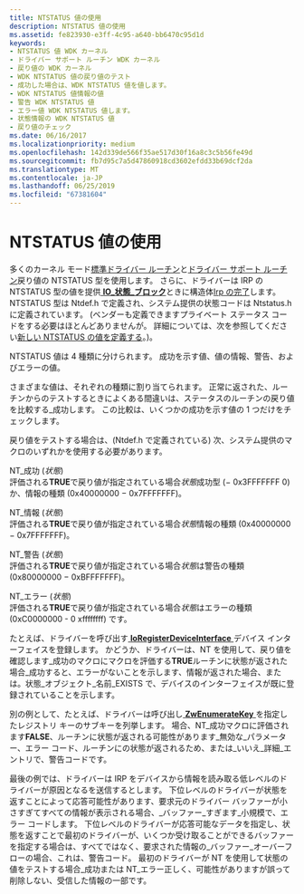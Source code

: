 ```yaml
---
title: NTSTATUS 値の使用
description: NTSTATUS 値の使用
ms.assetid: fe823930-e3ff-4c95-a640-bb6470c95d1d
keywords:
- NTSTATUS 値 WDK カーネル
- ドライバー サポート ルーチン WDK カーネル
- 戻り値の WDK カーネル
- WDK NTSTATUS 値の戻り値のテスト
- 成功した場合は、WDK NTSTATUS 値を値します。
- WDK NTSTATUS 値情報の値
- 警告 WDK NTSTATUS 値
- エラー値 WDK NTSTATUS 値します。
- 状態情報の WDK NTSTATUS 値
- 戻り値のチェック
ms.date: 06/16/2017
ms.localizationpriority: medium
ms.openlocfilehash: 142d339de566f35ae517d30f16a8c3c5b56fe49d
ms.sourcegitcommit: fb7d95c7a5d47860918cd3602efdd33b69dcf2da
ms.translationtype: MT
ms.contentlocale: ja-JP
ms.lasthandoff: 06/25/2019
ms.locfileid: "67381604"
---
```

# <a name="using-ntstatus-values"></a>NTSTATUS 値の使用





多くのカーネル モード[標準ドライバー ルーチン](https://docs.microsoft.com/windows-hardware/drivers/kernel/introduction-to-standard-driver-routines)と[ドライバー サポート ルーチン](https://docs.microsoft.com/windows-hardware/drivers/ddi/content/index)戻り値の NTSTATUS 型を使用します。 さらに、ドライバーは IRP の NTSTATUS 型の値を提供[ **IO\_状態\_ブロック**](https://docs.microsoft.com/windows-hardware/drivers/ddi/content/wdm/ns-wdm-_io_status_block)ときに構造体[Irp の完了](completing-irps.md)します。 NTSTATUS 型は Ntdef.h で定義され、システム提供の状態コードは Ntstatus.h に定義されています。 (ベンダーも定義できますプライベート ステータス コードをする必要はほとんどありませんが。 詳細については、次を参照してください[新しい NTSTATUS の値を定義する](defining-new-ntstatus-values.md)。)。

NTSTATUS 値は 4 種類に分けられます。 成功を示す値、値の情報、警告、およびエラーの値。

さまざまな値は、それぞれの種類に割り当てられます。 正常に返された、ルーチンからのテストするときによくある間違いは、ステータスのルーチンの戻り値を比較する\_成功します。 この比較は、いくつかの成功を示す値の 1 つだけをチェックします。

戻り値をテストする場合は、(Ntdef.h で定義されている) 次、システム提供のマクロのいずれかを使用する必要があります。

<a href="" id="nt-success-status-"></a>NT\_成功 (*状態*)  
評価される**TRUE**で戻り値が指定されている場合*状態*成功型 (− 0x3FFFFFFF 0) か、情報の種類 (0x40000000 − 0x7FFFFFFF)。

<a href="" id="nt-information-status-"></a>NT\_情報 (*状態*)  
評価される**TRUE**で戻り値が指定されている場合*状態*情報の種類 (0x40000000 − 0x7FFFFFFF)。

<a href="" id="nt-warning-status-"></a>NT\_警告 (*状態*)  
評価される**TRUE**で戻り値が指定されている場合*状態*は警告の種類 (0x80000000 − 0xBFFFFFFF)。

<a href="" id="nt-error-status-"></a>NT\_エラー (*状態*)  
評価される**TRUE**で戻り値が指定されている場合*状態*はエラーの種類 (0xC0000000 - 0 xffffffff) です。

たとえば、ドライバーを呼び出す[ **IoRegisterDeviceInterface** ](https://docs.microsoft.com/windows-hardware/drivers/ddi/content/wdm/nf-wdm-ioregisterdeviceinterface)デバイス インターフェイスを登録します。 かどうか、ドライバーは、NT を使用して、戻り値を確認します\_成功のマクロにマクロを評価する**TRUE**ルーチンに状態が返された場合\_成功すると、エラーがないことを示します、情報が返された場合、または。状態\_オブジェクト\_名前\_EXISTS で、デバイスのインターフェイスが既に登録されていることを示します。

別の例として、たとえば、ドライバーは呼び出し[ **ZwEnumerateKey** ](https://docs.microsoft.com/windows-hardware/drivers/ddi/content/wdm/nf-wdm-zwenumeratekey)を指定したレジストリ キーのサブキーを列挙します。 場合、NT\_成功マクロに評価されます**FALSE**、ルーチンに状態が返される可能性があります\_無効な\_パラメーター、エラー コード、ルーチンにの状態が返されるため、または\_いいえ\_詳細\_エントリで、警告コードです。

最後の例では、ドライバーは IRP をデバイスから情報を読み取る低レベルのドライバーが原因となるを送信するとします。 下位レベルのドライバーが状態を返すことによって応答可能性があります、要求元のドライバー バッファーが小さすぎてすべての情報が表示される場合、\_バッファー\_すぎます\_小規模で、エラー コードします。 下位レベルのドライバーが応答可能なデータを指定し、状態を返すことで最初のドライバーが、いくつか受け取ることができるバッファーを指定する場合は、すべてではなく、要求された情報の\_バッファー\_オーバーフローの場合、これは、警告コード。 最初のドライバーが NT を使用して状態の値をテストする場合\_成功または NT\_エラー正しく、可能性がありますが誤って削除しない、受信した情報の一部です。

 

 




